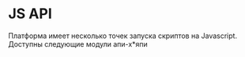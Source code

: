 # JS API

Платформа имеет несколько точек запуска скриптов на Javascript.
Доступны следующие модули
апи-х*япи